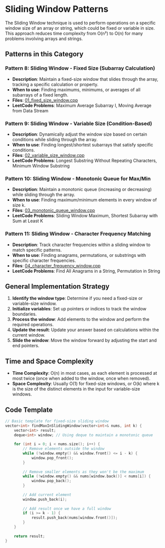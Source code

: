 # Sliding Window Patterns

The Sliding Window technique is used to perform operations on a specific window size of an array or string, which could be fixed or variable in size. This approach reduces time complexity from O(n²) to O(n) for many problems involving arrays and strings.

## Patterns in this Category

### Pattern 8: Sliding Window - Fixed Size (Subarray Calculation)
- **Description**: Maintain a fixed-size window that slides through the array, tracking a specific calculation or property.
- **When to use**: Finding maximums, minimums, or averages of all subarrays of a fixed length.
- **Files**: [01_fixed_size_window.cpp](./01_fixed_size_window.cpp)
- **LeetCode Problems**: Maximum Average Subarray I, Moving Average from Data Stream

### Pattern 9: Sliding Window - Variable Size (Condition-Based)
- **Description**: Dynamically adjust the window size based on certain conditions while sliding through the array.
- **When to use**: Finding longest/shortest subarrays that satisfy specific conditions.
- **Files**: [02_variable_size_window.cpp](./02_variable_size_window.cpp)
- **LeetCode Problems**: Longest Substring Without Repeating Characters, Minimum Window Substring

### Pattern 10: Sliding Window - Monotonic Queue for Max/Min
- **Description**: Maintain a monotonic queue (increasing or decreasing) while sliding through the array.
- **When to use**: Finding maximum/minimum elements in every window of size k.
- **Files**: [03_monotonic_queue_window.cpp](./03_monotonic_queue_window.cpp)
- **LeetCode Problems**: Sliding Window Maximum, Shortest Subarray with Sum at Least K

### Pattern 11: Sliding Window - Character Frequency Matching
- **Description**: Track character frequencies within a sliding window to match specific patterns.
- **When to use**: Finding anagrams, permutations, or substrings with specific character frequencies.
- **Files**: [04_character_frequency_window.cpp](./04_character_frequency_window.cpp)
- **LeetCode Problems**: Find All Anagrams in a String, Permutation in String

## General Implementation Strategy

1. **Identify the window type**: Determine if you need a fixed-size or variable-size window.
2. **Initialize variables**: Set up pointers or indices to track the window boundaries.
3. **Process the window**: Add elements to the window and perform the required operations.
4. **Update the result**: Update your answer based on calculations within the current window.
5. **Slide the window**: Move the window forward by adjusting the start and end pointers.

## Time and Space Complexity

- **Time Complexity**: O(n) in most cases, as each element is processed at most twice (once when added to the window, once when removed).
- **Space Complexity**: Usually O(1) for fixed-size windows, or O(k) where k is the size of the distinct elements in the input for variable-size windows.

## Code Template

```cpp
// Basic template for fixed-size sliding window
vector<int> findMaxInSlidingWindow(vector<int>& nums, int k) {
    vector<int> result;
    deque<int> window; // Using deque to maintain a monotonic queue
    
    for (int i = 0; i < nums.size(); i++) {
        // Remove elements outside the window
        while (!window.empty() && window.front() <= i - k) {
            window.pop_front();
        }
        
        // Remove smaller elements as they won't be the maximum
        while (!window.empty() && nums[window.back()] < nums[i]) {
            window.pop_back();
        }
        
        // Add current element
        window.push_back(i);
        
        // Add result once we have a full window
        if (i >= k - 1) {
            result.push_back(nums[window.front()]);
        }
    }
    
    return result;
}
